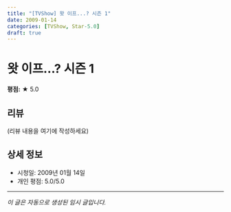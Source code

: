 ```yaml
---
title: "[TVShow] 왓 이프...? 시즌 1"
date: 2009-01-14
categories: [TVShow, Star-5.0]
draft: true
---
```


# 왓 이프...? 시즌 1

**평점:** ★ 5.0

## 리뷰

(리뷰 내용을 여기에 작성하세요)

## 상세 정보

- 시청일: 2009년 01월 14일
- 개인 평점: 5.0/5.0

---

*이 글은 자동으로 생성된 임시 글입니다.*
